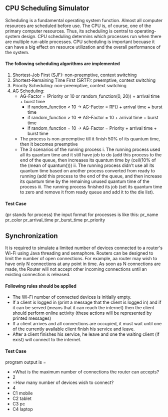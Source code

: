 ## CPU Scheduling Simulator
Scheduling is a fundamental operating system function. Almost all computer resources are scheduled before use. The CPU is, of course, one of the primary computer resources.
Thus, its scheduling is central to operating-system design. CPU scheduling determins which processes run when there are multiple run-able processes. CPU scheduling is important
becuase it can have a big effect on resource utilization and the overall performance of the system.

#### The following scheduling algorithms are implemented
1. Shortest-Job First (SJF): non-preemptive, context switching
2. Shortest-Remaining Time First (SRTF): preemptive, context switching
3. Priority Scheduling: non-preemptive, context switching
4. AG Scheduling:
   - AG-Factor = (Priority or 10 or random_function(0, 20)) + arrival time + burst time
     - if random_function < 10 -> AG-Factor = RF() + arrival time + burst time
     - if random_function > 10 -> AG-Factor = 10 + arrival time + burst time
     - if random_function = 10 -> AG-Factor = Priority + arrival time + burst time
   - The process is non-preemptive till it finish 50% of its quantum time, then it becomes preemptive
   - The 3 scenarios of the running process
     i. The running process used all its quantum time and it still have job to do (add this process to the end of the queue, then increases its quantum time by (ceil(10% of the (mean of quantum))))
     ii. The running process didn't use all its quantum time based on another process converted from ready to running (add this process to the end of the queue, and then increase its quantum time by the remaining unused quantum time of the process
     iii. The running process finished its job (set its quantum time to zero and remove it from ready queue and add it to the die list).

#### Test Case
(pr stands for process)
the input format for processes is like this: pr_name pr_color pr_arrival_time pr_burst_time pr_priority



## Synchronization
It is required to simulate a limited number of devices connected to a router's Wi-Fi using Java threading and semaphore. Routers can be designed to limit the number of open connections.
For example, aa router may wish to have only N connections at any point in time. As soon as N connections are made, the Router will not accept other incoming connections until an existing
connection is released.

#### Following rules should be applied
- The Wi-Fi number of connected devices is initially empty.
- If a client is logged in (print a message that the client is logged in) and if it can be served (means that it can reach the internet) then the client should perform online activity (these actions will be represented by printed messages)
- If a client arrives and all connections are occupied, it must wait until one of the currently available client finish his service and leave.
- After a client finishes his service, he leave and one the waiting client (if exist) will connect to the internet.

#### Test Case
program output is =
- =What is the maximum number of connections the router can accepts?
- 2
- =How many number of devices wish to connect?
- 4
- C1 mobile
- C2 tablet
- C3 pc
- C4 laptop

